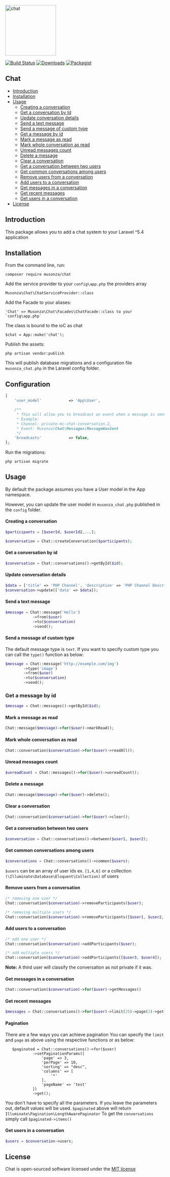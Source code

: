 <p align="left"><img src="menu.png" alt="chat" width="160px"></p>

[![Build Status](https://travis-ci.org/musonza/chat.svg?branch=master)](https://travis-ci.org/musonza/chat)
[![Downloads](https://img.shields.io/packagist/dt/musonza/chat.svg)](https://packagist.org/packages/musonza/chat)
[![Packagist](https://img.shields.io/packagist/v/musonza/chat.svg)](https://packagist.org/packages/musonza/chat)
## Chat

- [Introduction](#introduction)
- [Installation](#installation)
- [Usage](#usage)
  - [Creating a conversation](#creating-a-conversation)
  - [Get a conversation by Id](#get-a-conversation-by-id)
  - [Update conversation details](#update-conversation-details)
  - [Send a text message](#send-a-text-message)
  - [Send a message of custom type](#send-a-message-of-custom-type)
  - [Get a message by id](#get-a-message-by-id)
  - [Mark a message as read](#mark-a-message-as-read)
  - [Mark whole conversation as read](#mark-whole-conversation-as-read)
  - [Unread messages count](#unread-messages-count)
  - [Delete a message](#delete-a-message)
  - [Clear a conversation](#clear-a-conversation)
  - [Get a conversation between two users](#get-a-conversation-between-two-users)
  - [Get common conversations among users](#get-common-conversations-among-users)
  - [Remove users from a conversation](#remove-users-from-a-conversation)
  - [Add users to a conversation](#add-users-to-a-conversation)
  - [Get messages in a conversation](#get-messages-in-a-conversation)
  - [Get recent messages](#get-recent-messages)
  - [Get users in a conversation](#get-users-in-a-conversation)
- [License](#license)

## Introduction

This package allows you to add a chat system to your Laravel ^5.4 application

## Installation

From the command line, run:

```
composer require musonza/chat
```

Add the service provider to your `config\app.php` the providers array

```
Musonza\Chat\ChatServiceProvider::class
```

Add the Facade to your aliases:

```
'Chat' => Musonza\Chat\Facades\ChatFacade::class to your `config\app.php`
```

The class is bound to the ioC as chat

```
$chat = App::make('chat');
```

Publish the assets:

```
php artisan vendor:publish
```

This will publish database migrations and a configuration file `musonza_chat.php` in the Laravel config folder.

## Configuration

```php
[
    'user_model'            => 'App\User',

    /**
     * This will allow you to broadcast an event when a message is sent
     * Example:
     * Channel: private-mc-chat-conversation.2,
     * Event: Musonza\Chat\Messages\MessageWasSent
     */
    'broadcasts'            => false,
];
```

Run the migrations:

```
php artisan migrate
```

## Usage

By default the package assumes you have a User model in the App namespace.

However, you can update the user model in `musonza_chat.php` published in the `config` folder.

#### Creating a conversation
```php
$participants = [$userId, $userId2,...];

$conversation = Chat::createConversation($participants);
```

#### Get a conversation by id
```php
$conversation = Chat::conversations()->getById($id);
```

#### Update conversation details

```php
$data = ['title' => 'PHP Channel', 'description' => 'PHP Channel Description'];
$conversation->update(['data' => $data]);
```

#### Send a text message

```php
$message = Chat::message('Hello')
            ->from($user)
            ->to($conversation)
            ->send();
```
#### Send a message of custom type

The default message type is `text`. If you want to specify custom type you can call the `type()` function as below:

```php
$message = Chat::message('http://example.com/img')
		->type('image')
		->from($user)
		->to($conversation)
		->send();
```

### Get a message by id

```php
$message = Chat::messages()->getById($id);
```


#### Mark a message as read

```php
Chat::message($message)->for($user)->markRead();
```

#### Mark whole conversation as read

```php
Chat::conversation($conversation)->for($user)->readAll();
```

#### Unread messages count

```php
$unreadCount = Chat::messages()->for($user)->unreadCount();
```

#### Delete a message

```php
Chat::message($message)->for($user)->delete();
```

#### Clear a conversation

```php
Chat::conversation($conversation)->for($user)->clear();
```

#### Get a conversation between two users

```php
$conversation = Chat::conversations()->between($user1, $user2);
```

#### Get common conversations among users

```php
$conversations = Chat::conversations()->common($users);
```
`$users` can be an array of user ids ex. `[1,4,6]` or a collection `(\Illuminate\Database\Eloquent\Collection)` of users

#### Remove users from a conversation

```php
/* removing one user */
Chat::conversation($conversation)->removeParticipants($user);
```

```php
/* removing multiple users */
Chat::conversation($conversation)->removeParticipants([$user1, $user2, $user3,...,$userN]);
```

#### Add users to a conversation

```php
/* add one user */
Chat::conversation($conversation)->addParticipants($user);
```

```php
/* add multiple users */
Chat::conversation($conversation)->addParticipants([$user3, $user4]);
```

<b>Note:</b> A third user will classify the conversation as not private if it was.


#### Get messages in a conversation

```php
Chat::conversation($conversation)->for($user)->getMessages()
```

#### Get recent messages

```php
$messages = Chat::conversations()->for($user)->limit(25)->page(1)->get();
```

#### Pagination

There are a few ways you can achieve pagination
You can specify the `limit` and `page` as above using the respective functions or as below:
```
   $paginated = Chat::conversations()->for($user)
            ->setPaginationParams([
                'page' => 3,
                'perPage' => 10,
                'sorting' => "desc",
                'columns' => [
                    '*'
                ],
                'pageName' => 'test'
            ])
            ->get();
```
You don't have to specify all the parameters. If you leave the parameters out, default values will be used.
`$paginated` above will return `Illuminate\Pagination\LengthAwarePaginator`
To get the `conversations` simply call `$paginated->items()`


#### Get users in a conversation

```php
$users = $conversation->users;
```

## License

Chat is open-sourced software licensed under the [MIT license](http://opensource.org/licenses/MIT)



